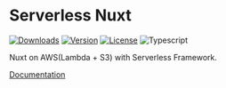 # Serverless Nuxt

[![Downloads](https://img.shields.io/npm/dt/serverless-nuxt.svg?style=flat-square)](https://npmcharts.com/compare/serverless-nuxt?minimal=true)
[![Version](https://img.shields.io/npm/v/serverless-nuxt.svg?style=flat-square)](https://www.npmjs.com/package/serverless-nuxt)
[![License](https://img.shields.io/npm/l/serverless-nuxt.svg?style=flat-square)](https://www.npmjs.com/package/serverless-nuxt)
![Typescript](https://img.shields.io/badge/language-Typescript-007acc.svg?style=flat-square)

Nuxt on AWS(Lambda + S3) with Serverless Framework.

[Documentation](https://github.com/wan2land/serverless-nuxt)
